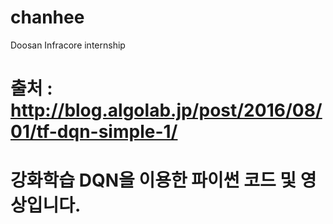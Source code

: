 # chanhee
Doosan Infracore internship

# 출처 : http://blog.algolab.jp/post/2016/08/01/tf-dqn-simple-1/

# 강화학습 DQN을 이용한 파이썬 코드 및 영상입니다.
